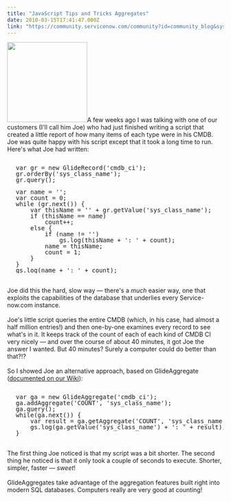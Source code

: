 ```yaml
---
title: "JavaScript Tips and Tricks Aggregates"
date: 2010-03-15T17:41:47.000Z
link: "https://community.servicenow.com/community?id=community_blog&sys_id=5d1deea5dbd0dbc01dcaf3231f961968"
---
```

<p><img  alt="" class="jive-image" src="f8723c06db5cd704ed6af3231f961979.iix" style="width: auto; height: 186px;" />A few weeks ago I was talking with one of our customers (I'll call him Joe) who had just finished writing a script that created a little report of how many items of each type were in his CMDB. Joe was quite happy with his script except that it took a long time to run. Here's what Joe had written:<br /><pre style="margin-left:20px;line-height:1;"><br />var gr = new GlideRecord('cmdb_ci');<br />gr.orderBy('sys_class_name');<br />gr.query();<br /><br />var name = '';<br />var count = 0;<br />while (gr.next()) {<br />    var thisName = '' + gr.getValue('sys_class_name');<br />    if (thisName == name)<br />        count++;<br />    else {<br />        if (name != '')<br />            gs.log(thisName + ': ' + count);<br />        name = thisName;<br />        count = 1;<br />    }<br />}<br />gs.log(name + ': ' + count);<br /></pre><br />Joe did this the hard, slow way — there's a <i>much</i> easier way, one that exploits the capabilities of the database that underlies every Service-now.com instance.<br /><!--break--><br />Joe's little script queries the entire CMDB (which, in his case, had almost a half million entries!) and then one-by-one examines every record to see what's in it. It keeps track of the count of each of each kind of CMDB CI very nicely — and over the course of about 40 minutes, it got Joe the answer I wanted. But 40 minutes? Surely a computer could do better than that?!?<br /><br />So I showed Joe an alternative approach, based on GlideAggregate (<a title="ki.service-now.com/index.php?title=GlideAggregation" href="http://wiki.service-now.com/index.php?title=GlideAggregation">documented on our Wiki</a>):<br /><pre style="margin-left:20px;line-height:1;"><br />var ga = new GlideAggregate('cmdb_ci');<br />ga.addAggregate('COUNT', 'sys_class_name');<br />ga.query();<br />while(ga.next()) {<br />    var result = ga.getAggregate('COUNT', 'sys_class_name');<br />    gs.log(ga.getValue('sys_class_name') + ': ' + result);<br />}<br /></pre><br />The first thing Joe noticed is that my script was a bit shorter. The second thing he noticed is that it only took a couple of seconds to execute. Shorter, simpler, faster — <i>sweet</i>!<br /><br />GlideAggregates take advantage of the aggregation features built right into modern SQL databases. Computers really are very good at counting!</p>